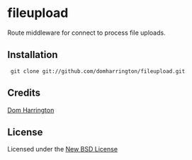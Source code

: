 # fileupload

Route middleware for connect to process file uploads.

## Installation

     git clone git://github.com/domharrington/fileupload.git

## Credits
[Dom Harrington](https://github.com/domharrington/)

## License
Licensed under the [New BSD License](http://opensource.org/licenses/bsd-license.php)